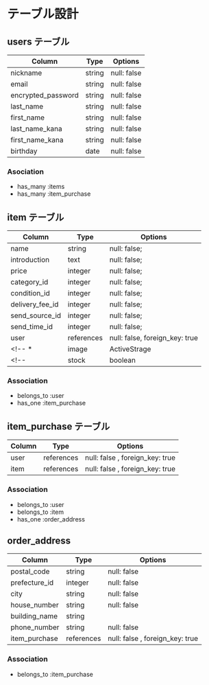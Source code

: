 # テーブル設計

## users テーブル

| Column             | Type    | Options     |
| --------           | ------  | ----------- |
| nickname           | string  | null: false |
| email              | string  | null: false |
| encrypted_password | string  | null: false |
| last_name          | string  | null: false |
| first_name         | string  | null: false |
| last_name_kana     | string  | null: false |
| first_name_kana    | string  | null: false |
| birthday           | date    | null: false |


### Asociation

- has_many :items
- has_many :item_purchase

## item テーブル

| Column          | Type       | Options                        |
| -------         | ---------  | ------------------------------ |
| name            | string     | null: false;                   |
| introduction    | text       | null: false;                   |
| price           | integer    | null: false;                   |
| category_id     | integer    | null: false;                   |
| condition_id    | integer    | null: false;                   |
| delivery_fee_id | integer    | null: false;                   |
| send_source_id  | integer    | null: false;                   |
| send_time_id    | integer    | null: false;                   |
| user            | references | null: false, foreign_key: true |
<!-- *| image | ActiveStrage     | null: false;                   | -->
<!-- | stock        | boolean    | null: false;                   | -->

### Association

- belongs_to :user
- has_one :item_purchase


## item_purchase テーブル

| Column          | Type       | Options                         |
| ------          | ------     | -----------                     |
| user            | references | null: false , foreign_key: true |
| item            | references | null: false , foreign_key: true |

### Association
- belongs_to :user
- belongs_to :item
- has_one :order_address


## order_address

| Column          | Type       | Options                         |
| ------          | ------     | -----------                     |
| postal_code     | string     | null: false                     |
| prefecture_id   | integer    | null: false                     |
| city            | string     | null: false                     |
| house_number    | string     | null: false                     |
| building_name   | string     |                                 |
| phone_number    | string     | null: false                     |
| item_purchase   | references | null: false , foreign_key: true |

### Association

- belongs_to :item_purchase
